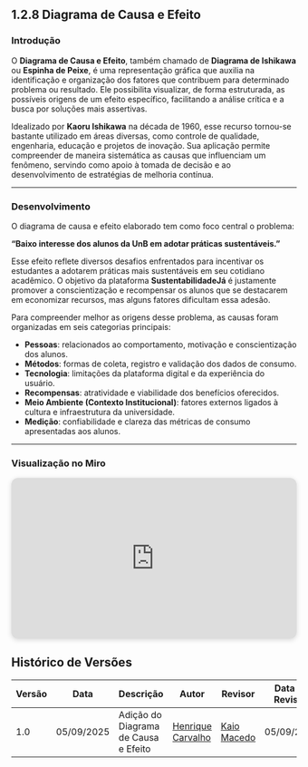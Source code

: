 ## 1.2.8 Diagrama de Causa e Efeito

### Introdução  

O **Diagrama de Causa e Efeito**, também chamado de **Diagrama de Ishikawa** ou **Espinha de Peixe**, é uma representação gráfica que auxilia na identificação e organização dos fatores que contribuem para determinado problema ou resultado. Ele possibilita visualizar, de forma estruturada, as possíveis origens de um efeito específico, facilitando a análise crítica e a busca por soluções mais assertivas.  

Idealizado por **Kaoru Ishikawa** na década de 1960, esse recurso tornou-se bastante utilizado em áreas diversas, como controle de qualidade, engenharia, educação e projetos de inovação. Sua aplicação permite compreender de maneira sistemática as causas que influenciam um fenômeno, servindo como apoio à tomada de decisão e ao desenvolvimento de estratégias de melhoria contínua.  

---

### Desenvolvimento  

O diagrama de causa e efeito elaborado tem como foco central o problema:  

**“Baixo interesse dos alunos da UnB em adotar práticas sustentáveis.”**  

Esse efeito reflete diversos desafios enfrentados para incentivar os estudantes a adotarem práticas mais sustentáveis em seu cotidiano acadêmico. O objetivo da plataforma **SustentabilidadeJá** é justamente promover a conscientização e recompensar os alunos que se destacarem em economizar recursos, mas alguns fatores dificultam essa adesão.  

Para compreender melhor as origens desse problema, as causas foram organizadas em seis categorias principais:  

- **Pessoas**: relacionados ao comportamento, motivação e conscientização dos alunos.  
- **Métodos**: formas de coleta, registro e validação dos dados de consumo.  
- **Tecnologia**: limitações da plataforma digital e da experiência do usuário.  
- **Recompensas**: atratividade e viabilidade dos benefícios oferecidos.  
- **Meio Ambiente (Contexto Institucional)**: fatores externos ligados à cultura e infraestrutura da universidade.  
- **Medição**: confiabilidade e clareza das métricas de consumo apresentadas aos alunos.

---

### Visualização no Miro  

<div style="position: relative; padding-bottom: 56.25%; height: 0; overflow: hidden; max-width: 100%; border-radius: 12px; box-shadow: 0 2px 8px rgba(0,0,0,0.15);">
  <iframe
    src="https://miro.com/app/live-embed/uXjVJM7sUOU=/?share_link_id=921073677110"
    style="position: absolute; top:0; left: 0; width: 100%; height: 100%; border: 0;"
    allowfullscreen
    scrolling="no"
    frameborder="0"
  ></iframe>
</div>

## Histórico de Versões

| Versão | Data | Descrição | Autor | Revisor | Data da Revisão |
|--------|------|-----------|--------|---------|-----------------|
| 1.0 | 05/09/2025 | Adição do Diagrama de Causa e Efeito | [Henrique Carvalho](https://github.com/henriquecarv3) | [Kaio Macedo](https://github.com/bigkaio) | 05/09/2025 |